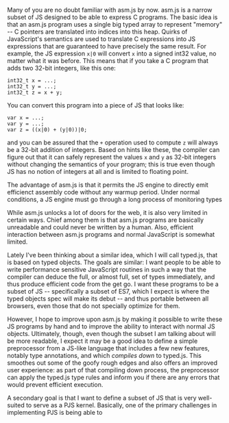Many of you are no doubt familiar with asm.js by now. asm.js is a
narrow subset of JS designed to be able to express C programs. The
basic idea is that an asm.js program uses a single big typed array to
represent "memory" -- C pointers are translated into indices into this
heap. Quirks of JavaScript's semantics are used to translate C
expressions into JS expressions that are guaranteed to have precisely
the same result. For example, the JS expression `x|0` will convert `x`
into a signed int32 value, no matter what it was before. This means
that if you take a C program that adds two 32-bit integers, like this
one:

    int32_t x = ...;
    int32_t y = ...;
    int32_t z = x + y;

You can convert this program into a piece of JS that looks like:

    var x = ...;
    var y = ...;
    var z = ((x|0) + (y|0))|0;
    
and you can be assured that the `+` operation used to compute `z` will
always be a 32-bit addition of integers. Based on hints like these,
the compiler can figure out that it can safely represent the values
`x` and `y` as 32-bit integers without changing the semantics of your
program; this is true even though JS has no notion of integers at all
and is limited to floating point.

The advantage of asm.js is that it permits the JS engine to directly
emit efficienct assembly code without any warmup period. Under normal
conditions, a JS engine must go through a long process of monitoring
types

While asm.js unlocks a lot of doors for the web, it is also very
limited in certain ways. Chief among them is that asm.js programs are
basically unreadable and could never be written by a human. Also,
efficient interaction between asm.js programs and normal JavaScript is
somewhat limited.

Lately I've been thinking about a similar idea, which I will call
typed.js, that is based on typed objects. The goals are similar: I
want people to be able to write performance sensitive JavaScript
routines in such a way that the compiler can deduce the full, or
almost full, set of types immediately, and thus produce efficient code
from the get go. I want these programs to be a subset of JS --
specifically a subset of ES7, which I expect is where the typed
objects spec will make its debut -- and thus portable between all
browsers, even those that do not specially optimize for them.

However, I hope to improve upon asm.js by making it possible to write
these JS programs by hand and to improve the ability to interact with
normal JS objects. Ultimately, though, even though the subset I am
talking about will be more readable, I expect it may be a good idea to
define a simple preprocessor from a JS-like language that includes a
few new features, notably type annotations, and which *compiles down*
to typed.js. This smoothes out some of the goofy rough edges and also
offers an improved user experience: as part of that compiling down
process, the preprocessor can apply the typed.js type rules and inform
you if there are any errors that would prevent efficient execution.

A secondary goal is that I want to define a subset of JS that is very
well-suited to serve as a PJS kernel. Basically, one of the primary
challenges in implementing PJS is being able to

